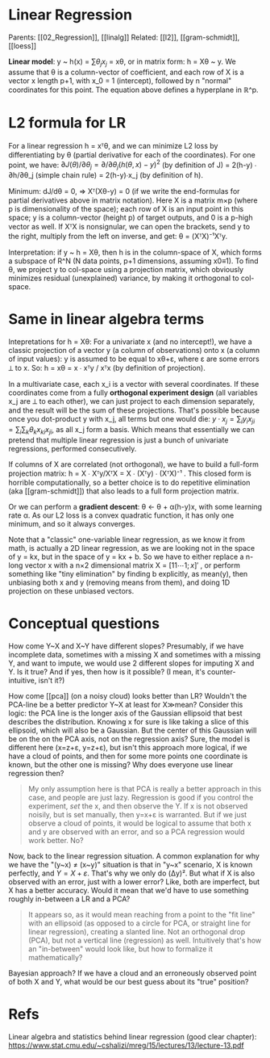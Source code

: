 # Linear Regression

Parents: [[02_Regression]], [[linalg]]
Related: [[l2]], [[gram-schmidt]], [[loess]]

**Linear model**: y ~ h(x) = $∑θ_j x_j$ = xθ, or in matrix form: h = Xθ ~ y. We assume that θ is a column-vector of coefficient, and each row of X is a vector x length p+1, with x_0 = 1 (intercept), followed by n "normal" coordinates for this point. The equation above defines a hyperplane in ℝ^p.

# L2 formula for LR

For a linear regression h = xᵀθ, and we can minimize L2 loss by differentiating by θ (partial derivative for each of the coordinates). For one point, we have: 
$∂J(θ)/∂θ_j = ∂/∂θ_j (h(θ,x)-y)^2$ (by definition of J)
= 2(h-y) ∙ ∂h/∂θ_j (simple chain rule)
= 2(h-y)∙x_j (by definition of h).

Minimum: dJ/dθ = 0, ⇒ Xᵀ(Xθ-y) = 0 (if we write the end-formulas for partial derivatives above in matrix notation). Here X is a matrix m×p (where p is dimensionality of the space); each row of X is an input point in this space; y is a column-vector (height p) of target outputs, and 0 is a p-high vector as well. If XᵀX is nonsignular, we can open the brackets, send y to the right, multiply from the left on inverse, and get: θ = (XᵀX)⁻¹Xᵀy.

Interpretation: if y ~ h = Xθ, then h is in the column-space of X, which forms a subspace of R^N (N data points, p+1 dimensions, assuming x0≡1). To find θ, we project y to col-space using a projection matrix, which obviously minimizes residual (unexplained) variance, by making it orthogonal to col-space.

# Same in linear algebra terms

Intepretations for h = Xθ: For a univariate x (and no intercept!), we have a classic projection of a vector y (a column of observations) onto x (a column of input values): y is assumed to be equal to xθ+ε, where ε are some errors ⟂ to x. So: h = xθ = x ∙ xᵀy / xᵀx (by definition of projection). 

In a multivariate case, each x_i is a vector with several coordinates. If these coordinates come from a fully **orthogonal experiment design** (all variables x_j are ⟂ to each other), we can just project to each dimension separately, and the result will be the sum of these projections. That's possible because once you dot-product y with x_j, all terms but one would die: $y \cdot x_j = \sum_i y_i x_{ji} = \sum_i \sum_k θ_k x_{ki} x_{ji}$, as all x_j form a basis. Which means that essentially we can pretend that multiple linear regression is just a bunch of univariate regressions, performed consecutively.

If columns of X are correlated (not orthogonal), we have to build a full-form projection matrix:  h = X ∙ Xᵀy/XᵀX = X ∙ (Xᵀy) ∙ (XᵀX)⁻¹ . This closed form is horrible computationally, so a better choice is to do repetitive elimination (aka [[gram-schmidt]]) that also leads to a full form projection matrix.

Or we can perform a **gradient descent**: θ ← θ + α(h-y)x, with some learning rate α. As our L2 loss is a convex quadratic function, it has only one minimum, and so it always converges. 

Note that a "classic" one-variable linear regression, as we know it from math, is actually a 2D linear regression, as we are looking not in the space of y = kx, but in the space of y = kx + b. So we have to either replace a n-long vector x with a n×2 dimensional matrix X = $[1 1 \cdots 1 ; x]'$ , or perform something like "tiny elimination" by finding b explicitly, as mean(y), then unbiasing both x and y (removing means from them), and doing 1D projection on these unbiased vectors.

# Conceptual questions

How come Y~X and X~Y have different slopes? Presumably, if we have incomplete data, sometimes with a missing X and sometimes with a missing Y, and want to impute, we would use 2 different slopes for imputing X and Y. Is it true? And if yes, then how is it possible? (I mean, it's counter-intuitive, isn't it?)

How come [[pca]] (on a noisy cloud) looks better than LR? Wouldn't the PCA-line be a better predictor Y~X at least for X≫mean? Consider this logic: the PCA line is the longer axis of the Gaussian ellipsoid that best describes the distribution. Knowing x for sure is like taking a slice of this ellipsoid, which will also be a Gaussian. But the center of this Gaussian will be on the on the PCA axis, not on the regression axis? Sure, the model is different here (x=z+ε, y=z+ε), but isn't this approach more logical, if we have a cloud of points, and then for some more points one coordinate is known, but the other one is missing? Why does everyone use linear regression then?

> My only assumption here is that PCA is really a better approach in this case, and people are just lazy. Regression is good if you control the experiment, _set_ the x, and then observe the Y. If x is not observed noisily, but is set manually, then y=x+ε is warranted. But if we just observe a cloud of points, it would be logical to assume  that both x and y are observed with an error, and so a PCA regression would work better. No?

Now, back to the linear regression situation. A common explanation for why we have the "(y~x) ≠ (x~y)" situation is that in "y~x" scenario, X is known perfectly, and $Y = X + ε$. That's why we only do (Δy)². But what if X is also observed with an error, just with a lower error? Like, both are imperfect, but X has a better accuracy. Would it mean that we'd have to use something roughly in-between a LR and a PCA?

> It appears so, as it would mean reaching from a point to the "fit line" with an ellipsoid (as opposed to a circle for PCA, or straight line for linear regression), creating a slanted line. Not an orthogonal drop (PCA), but not a vertical line (regression) as well. Intuitively that's how an "in-between" would look like, but how to formalize it mathematically?

Bayesian approach? If we have a cloud and an erroneously observed point of both X and Y, what would be our best guess about its "true" position?

# Refs

Linear algebra and statistics behind linear regression (good clear chapter):
https://www.stat.cmu.edu/~cshalizi/mreg/15/lectures/13/lecture-13.pdf